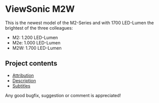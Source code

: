 # ViewSonic M2W

This is the newest model of the M2-Series and with 1700 LED-Lumen the brightest of the three colleagues:

- M2: 1.200 LED-Lumen
- M2e: 1.000 LED-Lumen
- M2W: 1.700 LED-Lumen

## Project contents

- [Attribution](https://github.com/michael-holzheu/Viewsonic-M2W/tree/main/Attribution)
- [Description](https://github.com/michael-holzheu/Viewsonic-M2W/tree/main/Description)
- [Subtitles](https://github.com/michael-holzheu/Viewsonic-M2W/tree/main/Subtitles)

Any good bugfix, suggestion or comment is appreciated!
